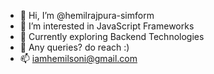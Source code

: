 - 👋 Hi, I’m @hemilrajpura-simform
- 👀 I’m interested in JavaScript Frameworks
- 🌱 Currently exploring Backend Technologies
- 💞️ Any queries? do reach :)
- 📫 iamhemilsoni@gmail.com

<!---
hemilrajpura-simform/hemilrajpura-simform is a ✨ special ✨ repository because its `README.md` (this file) appears on your GitHub profile.
You can click the Preview link to take a look at your changes.
--->
